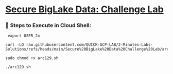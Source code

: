 # [Secure BigLake Data: Challenge Lab](https://www.cloudskillsboost.google/focuses/64458?parent=catalog)


### 🚀 **Steps to Execute in Cloud Shell:** 

```
 export USER_2=
```
```
curl -LO raw.githubusercontent.com/QUICK-GCP-LAB/2-Minutes-Labs-Solutions/refs/heads/main/Secure%20BigLake%20Data%20Challenge%20Lab/arc129.sh

sudo chmod +x arc129.sh

./arc129.sh
```